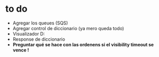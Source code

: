 # to do
<ul>
    <li>Agregar los queues (SQS)</li>
    <li>Agregar control de diccionario (ya mero queda todo)</li>
    <li>Visualizador D:</li>
    <li>Response de diccionario</li>
    <li>  <b>Preguntar qué se hace con las ordenens si el visibility timeout se vence !</b> </li>
</ul>
<div>
</div>
